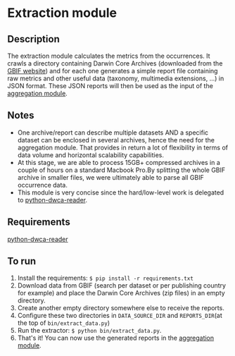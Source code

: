 # Extraction module

## Description

The extraction module calculates the metrics from the occurrences. It crawls a directory containing Darwin Core Archives (downloaded from the [GBIF website](http://www.gbif.org)) and for each one generates a simple report file containing raw metrics and other useful data (taxonomy, multimedia extensions, ...) in JSON format. These JSON reports will then be used as the input of the [aggregation module](../aggregation_module).

## Notes

* One archive/report can describe multiple datasets AND a specific dataset can be enclosed in several archives, hence the need for the aggregation module. That provides in return a lot of flexibility in terms of data volume and horizontal scalability capabilities.
* At this stage, we are able to process 15GB+ compressed archives in a couple of hours on a standard Macbook Pro.By splitting the whole GBIF archive in smaller files, we were ultimately able to parse all GBIF occurrence data.
* This module is very concise since the hard/low-level work is delegated to [python-dwca-reader](http://python-dwca-reader.readthedocs.org/).

## Requirements

[python-dwca-reader](http://python-dwca-reader.readthedocs.org/)

## To run

1. Install the requirements: `$ pip install -r requirements.txt`
2. Download data from GBIF (search per dataset or per publishing country for example) and place the Darwin Core Archives (zip files) in an empty directory.
3. Create another empty directory somewhere else to receive the reports.
4. Configure these two directories in `DATA_SOURCE_DIR` and `REPORTS_DIR`(at the top of `bin/extract_data.py`)
5. Run the extractor: `$ python bin/extract_data.py`.
6. That's it! You can now use the generated reports in the [aggregation module](../aggregation_module).
